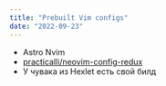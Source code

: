 ```yaml
---
title: "Prebuilt Vim configs"
date: "2022-09-23"
---
```


- Astro Nvim
- [practicalli/neovim-config-redux](https://github.com/practicalli/neovim-config-redux)
- У чувака из Hexlet есть свой билд